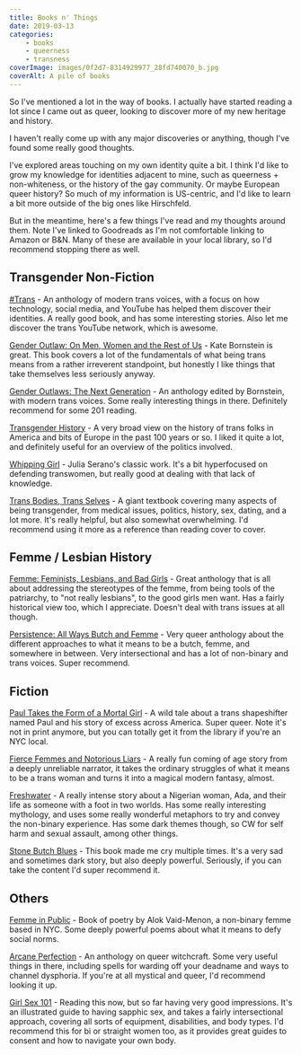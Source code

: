 ```yaml
---
title: Books n' Things
date: 2019-03-13
categories:
    - books
    - queerness
    - transness
coverImage: images/0f2d7-8314929977_28fd740070_b.jpg
coverAlt: A pile of books
---
```


So I've mentioned a lot in the way of books. I actually have started reading a lot since I came out as queer, looking to discover more of my new heritage and history.

I haven't really come up with any major discoveries or anything, though I've found some really good thoughts.

I've explored areas touching on my own identity quite a bit. I think I'd like to grow my knowledge for identities adjacent to mine, such as queerness + non-whiteness, or the history of the gay community. Or maybe European queer history? So much of my information is US-centric, and I'd like to learn a bit more outside of the big ones like Hirschfeld.

But in the meantime, here's a few things I've read and my thoughts around them. Note I've linked to Goodreads as I'm not comfortable linking to Amazon or B&N. Many of these are available in your local library, so I'd recommend stopping there as well.

## Transgender Non-Fiction

[#Trans](https://www.goodreads.com/book/show/34802301-trans) - An anthology of modern trans voices, with a focus on how technology, social media, and YouTube has helped them discover their identities. A really good book, and has some interesting stories. Also let me discover the trans YouTube network, which is awesome.

[Gender Outlaw: On Men, Women and the Rest of Us](https://www.goodreads.com/book/show/52108.Gender_Outlaw) - Kate Bornstein is great. This book covers a lot of the fundamentals of what being trans means from a rather irreverent standpoint, but honestly I like things that take themselves less seriously anyway.

[Gender Outlaws: The Next Generation](https://www.goodreads.com/book/show/7922146-gender-outlaws) - An anthology edited by Bornstein, with modern trans voices. Some really interesting things in there. Definitely recommend for some 201 reading.

[Transgender History](https://www.goodreads.com/book/show/2420983.Transgender_History?) - A very broad view on the history of trans folks in America and bits of Europe in the past 100 years or so. I liked it quite a lot, and definitely useful for an overview of the politics involved.

[Whipping Girl](https://www.goodreads.com/book/show/605663.Whipping_Girl) - Julia Serano's classic work. It's a bit hyperfocused on defending transwomen, but really good at dealing with that lack of knowledge.

[Trans Bodies, Trans Selves](https://www.goodreads.com/book/show/18695382-trans-bodies-trans-selves) - A giant textbook covering many aspects of being transgender, from medical issues, politics, history, sex, dating, and a lot more. It's really helpful, but also somewhat overwhelming. I'd recommend using it more as a reference than reading cover to cover.

## Femme / Lesbian History

[Femme: Feminists, Lesbians, and Bad Girls](https://www.goodreads.com/book/show/1577122.Femme) - Great anthology that is all about addressing the stereotypes of the femme, from being tools of the patriarchy, to "not really lesbians", to the good girls men want. Has a fairly historical view too, which I appreciate. Doesn't deal with trans issues at all though.

[Persistence: All Ways Butch and Femme](https://www.goodreads.com/book/show/19166150-persistence) - Very queer anthology about the different approaches to what it means to be a butch, femme, and somewhere in between. Very intersectional and has a lot of non-binary and trans voices. Super recommend.

## Fiction

[Paul Takes the Form of a Mortal Girl](https://www.goodreads.com/book/show/35838277-paul-takes-the-form-of-a-mortal-girl) - A wild tale about a trans shapeshifter named Paul and his story of excess across America. Super queer. Note it's not in print anymore, but you can totally get it from the library if you're an NYC local.

[Fierce Femmes and Notorious Liars](https://www.goodreads.com/book/show/32279708-fierce-femmes-and-notorious-liars) - A really fun coming of age story from a deeply unreliable narrator, it takes the ordinary struggles of what it means to be a trans woman and turns it into a magical modern fantasy, almost.

[Freshwater](https://www.goodreads.com/book/show/35412372-freshwater) - A really intense story about a Nigerian woman, Ada, and their life as someone with a foot in two worlds. Has some really interesting mythology, and uses some really wonderful metaphors to try and convey the non-binary experience. Has some dark themes though, so CW for self harm and sexual assault, among other things.

[Stone Butch Blues](https://www.goodreads.com/book/show/139569.Stone_Butch_Blues) - This book made me cry multiple times. It's a very sad and sometimes dark story, but also deeply powerful. Seriously, if you can take the content I'd super recommend it.

## Others

[Femme in Public](https://www.goodreads.com/book/show/34607107-femme-in-public) - Book of poetry by Alok Vaid-Menon, a non-binary femme based in NYC. Some deeply powerful poems about what it means to defy social norms.

[Arcane Perfection](https://www.goodreads.com/book/show/34031803-arcane-perfection) - An anthology on queer witchcraft. Some very useful things in there, including spells for warding off your deadname and ways to channel dysphoria. If you're at all mystical and queer, I'd recommend looking it up.

[Girl Sex 101](https://www.goodreads.com/book/show/25258201-girl-sex-101) - Reading this now, but so far having very good impressions. It's an illustrated guide to having sapphic sex, and takes a fairly intersectional approach, covering all sorts of equipment, disabilities, and body types. I'd recommend this for bi or straight women too, as it provides great guides to consent and how to navigate your own body.
